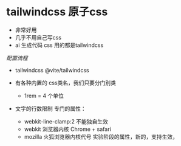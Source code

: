 # tailwindcss 原子css
- 非常好用
- 几乎不用自己写css
- ai 生成代码 css 用的都是tailwindcss

*配置流程*
  - tailwindcss @vite/tailwindcss

- 有各种内置的 css类名，我们只要分门别类
  - 1rem = 4 个单位

- 文字的行数限制
  专门的属性：
    - webkit-line-clamp:2 不能独自生效
    - webkit 浏览器内核 Chrome + safari
    - mozilla 火狐浏览器内核代号
    实验阶段的属性，新的，支持生效，
